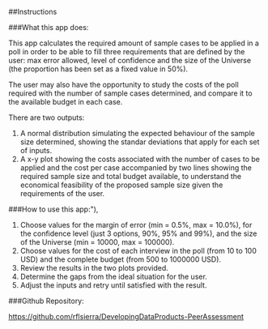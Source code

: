 ##Instructions

###What this app does:

This app calculates the required amount of sample cases to be applied in a poll in order to be able to fill three requirements that are defined by the user: max error allowed, level of confidence and the size of the Universe (the proportion has been set as a fixed value in 50%).

The user may also have the opportunity to study the costs of the poll required with the number of sample cases determined, and compare it to the available budget in each case.

There are two outputs:

1. A normal distribution simulating the expected behaviour of the sample size determined, showing the standar deviations that apply for each set of inputs.
2. A x-y plot showing the costs associated with the number of cases to be applied and the cost per case accompanied by two lines showing the required sample size and total budget available, to understand the economical feasibility of the proposed sample size given the requirements of the user.

             
###How to use this app:"),

1. Choose values for the margin of error (min = 0.5%, max = 10.0%), for the confidence level (just 3 options, 90%, 95% and 99%), and the size of the Universe (min = 10000, max = 100000).
2. Choose values for the cost of each interview in the poll (from 10 to 100 USD) and the complete budget (from 500 to 1000000 USD).
3. Review the results in the two plots provided.
4. Determine the gaps from the ideal situation for the user.
5. Adjust the inputs and retry until satisfied with the result.
             
             
###Github Repository:

https://github.com/rflsierra/DevelopingDataProducts-PeerAssessment